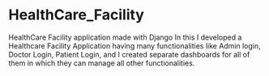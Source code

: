 # HealthCare_Facility
HealthCare Facility application made with Django
In this I developed a Healthcare Facility Application having many functionalities like Admin login, Doctor Login, Patient Login, and I created separate dashboards for all of them in which they can manage all other functionalities.

